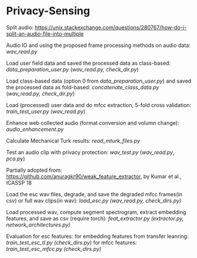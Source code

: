 # Privacy-Sensing

Split audio:
https://unix.stackexchange.com/questions/280767/how-do-i-split-an-audio-file-into-multiple

Audio IO and using the proposed frame processing methods on audio data: _wav_read.py_

Load user field data and saved the processed data as class-based: _data_preparation_user.py_ (_wav_read.py, check_dir.py_)

Load class-based data (option 0 from _data_preparation_user.py_) and saved the processed data as fold-based: _concatenate_class_data.py_ (_wav_read.py, check_dir.py_)

Load (processed) user data and do mfcc extraction, 5-fold cross validation: _train_test_user.py_ (_wav_read.py_)

Enhance web collected audio (format conversion and volumn change): _audio_enhancement.py_

Calculate Mechanical Turk results: _read_mturk_files.py_

Test an audio clip with privacy protection: _wav_test.py_ (_wav_read.py_, _pca.py_)


Partially adopted from: https://github.com/anuragkr90/weak_feature_extractor, by Kumar et al., ICASSP 18

Load the esc wav files, degrade, and save the degraded mfcc frames(in csv) or full wav clips(in wav): _load_esc.py (wav_read.py, check_dirs.py)_

Load processed wav, compute segment spectrogram, extract embedding features, and save as csv (require torch): _feat_extractor.py (extractor.py, network_architectures.py)_

Evaluation for esc features: 
for embedding features from transfer leanring: _train_test_esc_tl.py (check_dirs.py)_
for mfcc features:  _train_test_esc_mfcc.py (check_dirs.py)_
